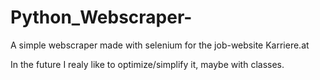 # Python_Webscraper-
A simple webscraper made with selenium for the job-website Karriere.at 

In the future I realy like to optimize/simplify it, maybe with classes.

